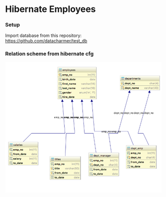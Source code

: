 # Hibernate Employees

### Setup
Import database from this repository: https://github.com/datacharmer/test_db

### Relation scheme from hibernate cfg

![alt text](https://github.com/mgrabarski/java-hibernate-employees/blob/master/images/scheme.png)